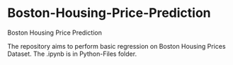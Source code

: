 # Boston-Housing-Price-Prediction
Boston Housing Price Prediction 

The repository aims to perform basic regression on Boston Housing Prices Dataset. The .ipynb is in Python-Files folder.
